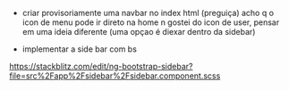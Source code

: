 


- criar provisoriamente uma navbar no index html (preguiça)
 acho q o icon de menu pode ir direto na home
 n gostei do icon de user, pensar em uma ideia diferente (uma opçao é diexar dentro da sidebar)

- implementar a side bar com bs

https://stackblitz.com/edit/ng-bootstrap-sidebar?file=src%2Fapp%2Fsidebar%2Fsidebar.component.scss

